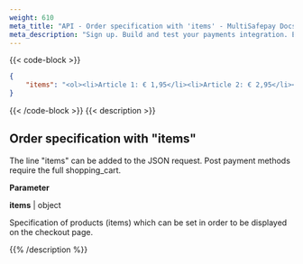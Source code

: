 ```yaml
---
weight: 610
meta_title: "API - Order specification with 'items' - MultiSafepay Docs"
meta_description: "Sign up. Build and test your payments integration. Explore our products and services. Use our API Reference, SDKs, and wrappers. Get support."
---
```


{{< code-block >}}
```json 
{
    "items": "<ol><li>Article 1: € 1,95</li><li>Article 2: € 2,95</li><li>Article 3: € 3,95</li></ol>",
}
 ```
{{< /code-block >}}
{{< description >}}

## Order specification with "items"

The line "items" can be added to the JSON request. Post payment methods require the full shopping_cart.

**Parameter**

__items__ | object

Specification of products (items) which can be set in order to be displayed on the checkout page.                

{{% /description %}}